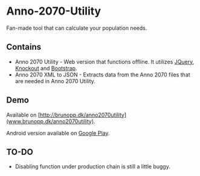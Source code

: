 Anno-2070-Utility
=================

Fan-made tool that can calculate your population needs.

Contains
--------

* Anno 2070 Utility - Web version that functions offline. It utilizes [JQuery](www.jquery.com), [Knockout](www.knockoutjs.com) and [Bootstrap](www.getbootstrap.com).
* Anno 2070 XML to JSON - Extracts data from the Anno 2070 files that are needed in Anno 2070 Utility.

Demo
----

Available on [http://brunopp.dk/anno2070utility](www.brunopp.dk/anno2070utility).

Android version available on [Google Play](https://play.google.com/store/apps/details?id=dk.brunoapps.anno2070utility).

TO-DO
-----

* Disabling function under production chain is still a little buggy.
